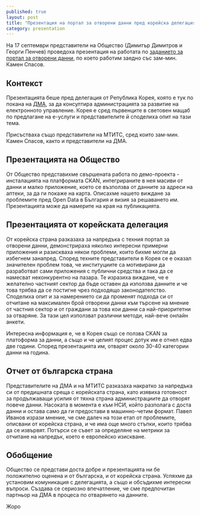 ```yaml
---
published: true
layout: post
title: "Презентация на портал за отворени данни пред корейска делегация в МС"
category: presentation
---
```


На 17 септември представители на Общество (Димитър Димитров и Георги Пенчев) проведоха презентация на работата по [заданието за портал за отворени данни](http://status.obshtestvo.bg/meetings/2014/08/19/sreshta-kamen-spassov-mtits.html), по което работим заедно със зам-мин. Камен Спасов.

## Контекст

Презентацията беше пред делегация от Република Корея, която е тук по покана на [ДМА](http://status.obshtestvo.bg/meetings/2014/08/26/sreshta-dma-opendata-opensource.html), за да консултира администрацията за развитие на електронното управление. Корея е сред първенците в световен мащаб по предлагане на е-услуги и представителите й споделиха опит на тази тема.

Присъстваха също представители на МТИТС, сред които зам-мин. Камен Спасов, както и представители на ДМА.

## Презентацията на Общество

От Общество представихме свършената работа по демо-проекта - инсталацията на платформата CKAN, интегрираните в нея масиви от данни и малко приложение, което се възползва от данните за адреси на аптеки, за да ги покаже на карта. Описахме нашето виждане за проблемите пред Open Data в България и визия за решаването им. Презентацията може да намерите на края на публикацията.

## Презентацията от корейската делегация

От корейска страна разказаха за напредъка с техния портал за отворени данни, демонстрираха няколко интересни примерни приложения и разискваха някои проблеми, които бихме могли да избегнем занапред. Според техните представители в Корея се е оказал значителен проблем това, че институциите са мотивирани да разработват сами приложения с публични средства и така да се намесват неконкурентно на пазара. Те изразиха виждане, че е желателно частният сектор да бъде оставен да използва данните и че това трябва да се постигне чрез подходящо законодателство. Споделиха опит и за намерението си да променят подхода си от отчитане на максимален брой отворени данни към търсене на мнение от частния сектор и от граждани за това кои данни са най-приоритетни за отваряне. За тази цел използват различни методи, най-вече онлайн анкети.

Интересна информация е, че в Корея също се ползва CKAN за платоформа за данни, а също и че целият процес дотук им е отнел едва две години. Според презентацията им, отварят около 30-40 категории данни на година.

## Отчет от българска страна

Представителите на ДМА и на МТИТС разказаха накратко за напредъка си от предишната среща с корейската страна, като изявиха готовност за продължаващи усилия от тяхна страна администрациите да отворят повече данни. Насоката в момента е към НСИ, който разполага с доста данни и остава само да ги предостави в машинно-четим формат. Павел Иванов изрази мнение, че сме далеч на този етап от проблемите, описвани от корейска страна, и че има още много стъпки, които трябва да се извървят. Потърси се съвет за определяне на метрики за отчитане на напредък, което е европейско изискване.

## Обобщение

Общество се представи доста добре и презентацията ни бе положително оценена и от българска, и от корейска страна. Успяхме да установим комуникация с делегацията, а също и обсъдихме интересни въпроси. Създава се сериозно впечатление, че сме предпочитан партньор на ДМА в процеса по отварянето на данните.

Жоро




<script async class="speakerdeck-embed" data-id="bd8a6de020250132fa3d463cb3105589" data-ratio="1.33333333333333" src="//speakerdeck.com/assets/embed.js"></script>

